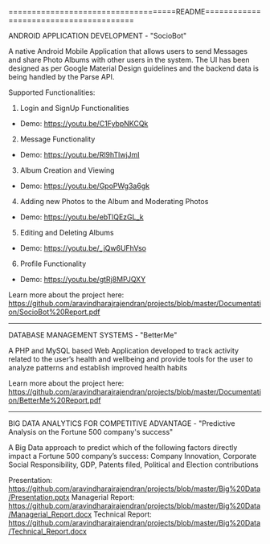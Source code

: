 ====================================README=======================================

ANDROID APPLICATION DEVELOPMENT - "SocioBot"

A native Android Mobile Application that allows users to send Messages and share Photo Albums with other users in the system. The UI has been designed as per Google Material Design guidelines and the backend data is being handled by the Parse API.

Supported Functionalities:

1. Login and SignUp Functionalities
 - Demo: https://youtu.be/C1FybpNKCQk

2. Message Functionality
 - Demo: https://youtu.be/Rl9hTlwjJmI

3. Album Creation and Viewing
 - Demo: https://youtu.be/GpoPWg3a6gk

4. Adding new Photos to the Album and Moderating Photos
 - Demo: https://youtu.be/ebTlQEzGL_k

5. Editing and Deleting Albums
 - Demo: https://youtu.be/_jQw6UFhVso

6. Profile Functionality
 - Demo: https://youtu.be/gtRj8MPJQXY

Learn more about the project here: https://github.com/aravindharajrajendran/projects/blob/master/Documentation/SocioBot%20Report.pdf

---------------------------------------------------------------------------------------------

DATABASE MANAGEMENT SYSTEMS - "BetterMe"

A PHP and MySQL based Web Application developed to track activity related to the user’s health and wellbeing and provide tools for the user to analyze patterns and establish improved health habits

Learn more about the project here: https://github.com/aravindharajrajendran/projects/blob/master/Documentation/BetterMe%20Report.pdf

---------------------------------------------------------------------------------------------

BIG DATA ANALYTICS FOR COMPETITIVE ADVANTAGE - "Predictive Analysis on the Fortune 500 company's success"

 A Big Data approach to predict which of the following factors directly impact a Fortune 500 company’s success: Company Innovation, Corporate Social Responsibility, GDP, Patents filed, Political and Election contributions

Presentation: https://github.com/aravindharajrajendran/projects/blob/master/Big%20Data/Presentation.pptx
Managerial Report: https://github.com/aravindharajrajendran/projects/blob/master/Big%20Data/Managerial_Report.docx
Technical Report: https://github.com/aravindharajrajendran/projects/blob/master/Big%20Data/Technical_Report.docx
